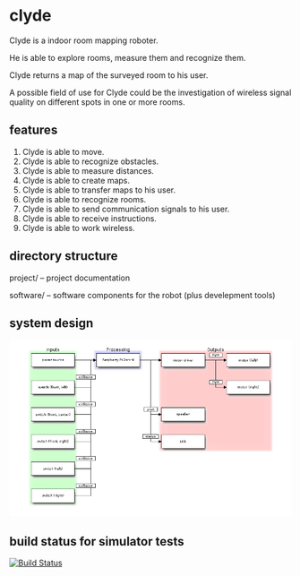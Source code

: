 # clyde

Clyde is a indoor room mapping roboter.

He is able to explore rooms, measure them and recognize them.

Clyde returns a map of the surveyed room to his user.


A possible field of use for Clyde could be the investigation of wireless signal quality on different spots in one or more rooms.


## features

1. Clyde is able to move.
2. Clyde is able to recognize obstacles.
3. Clyde is able to measure distances.
4. Clyde is able to create maps.
5. Clyde is able to transfer maps to his user.
6. Clyde is able to recognize rooms.
7. Clyde is able to send communication signals to his user.
8. Clyde is able to receive instructions.
9. Clyde is able to work wireless.

## directory structure

project/	– project documentation

software/	– software components for the robot (plus develepment tools)

## system design

![system design block diagram](https://raw.githubusercontent.com/laurakah/clyde/master/project/images/diagrams/blockdiag-clyde-system.png)

## build status for simulator tests

[![Build Status](https://travis-ci.org/laurakah/clyde.png?branch=master)](https://travis-ci.org/laurakah/clyde)